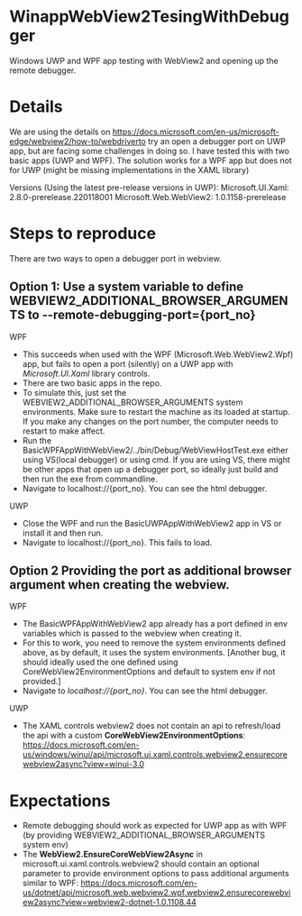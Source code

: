 # WinappWebView2TesingWithDebugger
Windows UWP and WPF app testing with WebView2 and opening up the remote debugger.

# Details
We are using the details on https://docs.microsoft.com/en-us/microsoft-edge/webview2/how-to/webdriverto try an open a debugger port on UWP app, but are facing some challenges in doing so.
I have tested this with two basic apps (UWP and WPF). The solution works for a WPF app but does not for UWP (might be missing implementations in the XAML library)

Versions (Using the latest pre-release versions in UWP):
Microsoft.UI.Xaml: 2.8.0-prerelease.220118001
Microsoft.Web.WebView2: 1.0.1158-prerelease

# Steps to reproduce
There are two ways to open a debugger port in webview.

## Option 1: Use a system variable to define WEBVIEW2_ADDITIONAL_BROWSER_ARGUMENTS to --remote-debugging-port={port_no}

WPF
   * This succeeds when used with the WPF (Microsoft.Web.WebView2.Wpf) app, but fails to open a port (silently) on a UWP app with *Microsoft.UI.Xaml* library controls.
   * There are two basic apps in the repo.
   * To simulate this, just set the WEBVIEW2_ADDITIONAL_BROWSER_ARGUMENTS system environments. Make sure to restart the machine as its loaded at startup. If you make any changes on the port number, the computer needs to restart to make affect.
   * Run the BasicWPFAppWithWebView2/../bin/Debug/WebViewHostTest.exe either using VS(local debugger) or using cmd. If you are using VS, there might be other apps that open up a debugger port, so ideally just build and then run the exe from commandline.
   * Navigate to localhost://{port_no}. You can see the html debugger.

UWP
   * Close the WPF and run the BasicUWPAppWithWebView2 app in VS or install it and then run.
   * Navigate to localhost://{port_no}. This fails to load. 

## Option 2 Providing the port as additional browser argument when creating the webview.

WPF 
   * The BasicWPFAppWithWebView2 app already has a port defined in env variables which is passed to the webview when creating it.
   * For this to work, you need to remove the system environments defined above, as by default, it uses the system environments. [Another bug, it should ideally used the one defined using CoreWebView2EnvironmentOptions and default to system env if not provided.]
   * Navigate to *localhost://{port_no}*. You can see the html debugger.

UWP
   * The XAML controls webview2 does not contain an api to refresh/load the api with a custom **CoreWebView2EnvironmentOptions**: https://docs.microsoft.com/en-us/windows/winui/api/microsoft.ui.xaml.controls.webview2.ensurecorewebview2async?view=winui-3.0


# Expectations
* Remote debugging should work as expected for UWP app as with WPF (by providing WEBVIEW2_ADDITIONAL_BROWSER_ARGUMENTS system env)
* The **WebView2.EnsureCoreWebView2Async** in microsoft.ui.xaml.controls.webview2 should contain an optional parameter to provide environment options to pass additional arguments similar to WPF: https://docs.microsoft.com/en-us/dotnet/api/microsoft.web.webview2.wpf.webview2.ensurecorewebview2async?view=webview2-dotnet-1.0.1108.44
